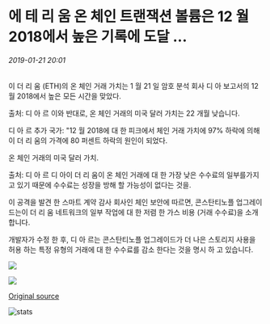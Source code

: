 # 에 테 리 움 온 체인 트랜잭션 볼륨은 12 월 2018에서 높은 기록에 도달 ...

###### 2019-01-21 20:01

이 더 리 움 (ETH)의 온 체인 거래 가치는 1 월 21 일 암호 분석 회사 디 아 보고서의 12 월 2018에서 높은 모든 시간을 맞았다.

출처: 디 아 르 이와 반대로, 온 체인 거래의 미국 달러 가치는 22 개월 낮습니다.

디 아 르 추가 국가: "12 월 2018에 대 한 피크에서 체인 거래 가치에 97% 하락에 의해이 더 리 움의 가격에 80 퍼센트 하락의 원인이 되었다.

온 체인 거래의 미국 달러 가치.

출처: 디 아 르 디 아이 더 리 움이 온 체인 거래에 대 한 가장 낮은 수수료의 일부를가지고 있기 때문에 수수료는 성장을 방해 할 가능성이 없다는 것을.

이 공격을 발견 한 스마트 계약 감사 회사인 체인 보안에 따르면, 콘스탄티노플 업그레이드는이 더 리 움 네트워크의 일부 작업에 대 한 저렴 한 가스 비용 (거래 수수료)을 소개 합니다.

개발자가 수정 한 후, 디 아 르는 콘스탄티노플 업그레이드가 더 나은 스토리지 사용을 허용 하는 특정 유형의 거래에 대 한 수수료를 감소 한다는 것을 명시 하 고 있습니다.

![](https://s3.cointelegraph.com/storage/uploads/view/fa2181668b49b9f3fd0613e9c615c004.png)

![](https://s3.cointelegraph.com/storage/uploads/view/51bc4a7e32e4899fe3568e653502a9fc.png)

[Original source](https://cointelegraph.com/news/ethereum-on-chain-transaction-volume-reached-record-high-in-december-2018)

![stats](https://c.statcounter.com/11760860/0/a89fa40b/1/ "stats")